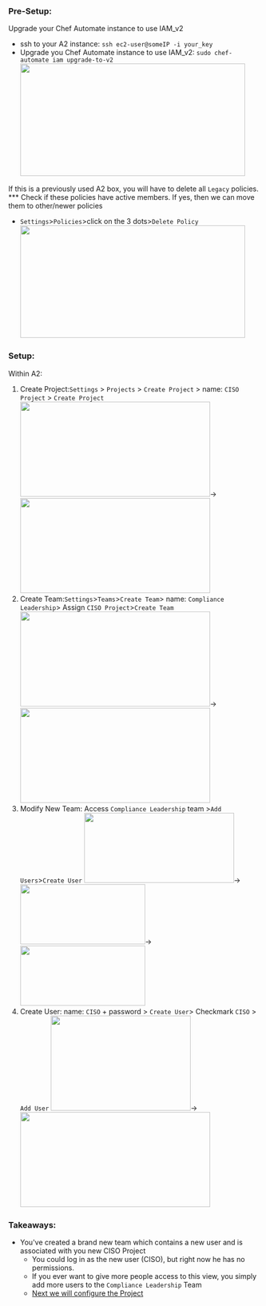 ### Pre-Setup:

Upgrade your Chef Automate instance to use IAM_v2
- ssh to your A2 instance: `ssh ec2-user@someIP -i your_key`
- Upgrade you Chef Automate instance to use IAM_v2: `sudo chef-automate iam upgrade-to-v2`
   <kbd><img src="https://raw.githubusercontent.com/danf425/ChefAutomate_LimitViewability/master/images/ssh-automate.png" width="450" height="225"></kbd>
  
If this is a previously used A2 box, you will have to delete all `Legacy` policies.  
*** Check if these policies have active members. If yes, then we can move them to other/newer policies
- `Settings`>`Policies`>click on the 3 dots>`Delete Policy`   
   <kbd><img src="https://raw.githubusercontent.com/danf425/ChefAutomate_LimitViewability/master/images/a2-delete-legacy-policies.png" width="450" height="225"></kbd>  
   
### Setup: 

Within A2:
1. Create Project:`Settings` > `Projects` > `Create Project` > name: `CISO Project` > `Create Project`  
<kbd><img src="https://raw.githubusercontent.com/danf425/ChefAutomate_LimitViewability/master/images/a2-settings-projects.png" width="380" height="190"></kbd>→<kbd><img src="https://raw.githubusercontent.com/danf425/ChefAutomate_LimitViewability/master/images/a2-settings-projects-create.png" width="380" height="190"></kbd>  
2. Create Team:`Settings`>`Teams`>`Create Team`> name: `Compliance Leadership`> Assign `CISO Project`>`Create Team`  
<kbd><img src="https://raw.githubusercontent.com/danf425/ChefAutomate_LimitViewability/master/images/a2-settings-teams.png" width="380" height="190"></kbd>→<kbd><img src="https://raw.githubusercontent.com/danf425/ChefAutomate_LimitViewability/master/images/a2-settings-teams-create.png" width="380" height="190"></kbd>    
3. Modify New Team: Access `Compliance Leadership` team >`Add Users`>`Create User`
<kbd><img src="https://raw.githubusercontent.com/danf425/ChefAutomate_LimitViewability/master/images/a2-teams-access-project.png" width="300" height="140"></kbd>→<kbd><img src="https://raw.githubusercontent.com/danf425/ChefAutomate_LimitViewability/master/images/a2-teams-addusers.png" width="250" height="120"></kbd>→<kbd><img src="https://raw.githubusercontent.com/danf425/ChefAutomate_LimitViewability/master/images/a2-teams-createuser.png" width="250" height="120"></kbd>    
4. Create User: name: `CISO` + password > `Create User`> Checkmark `CISO` > `Add User`
<kbd><img src="https://raw.githubusercontent.com/danf425/ChefAutomate_LimitViewability/master/images/a2-teams-createcisouser.png" width="280" height="190"></kbd>→<kbd><img src="https://raw.githubusercontent.com/danf425/ChefAutomate_LimitViewability/master/images/a2-teams-addcisototeam.png" width="380" height="190"></kbd>    
  
  

### Takeaways:
- You've created a brand new team which contains a new user and is associated with you new CISO Project  
   - You could log in as the new user (CISO), but right now he has no permissions.
   - If you ever want to give more people access to this view, you simply add more users to the `Compliance Leadership` Team
   - [Next we will configure the Project](./A2_projectview.md)
